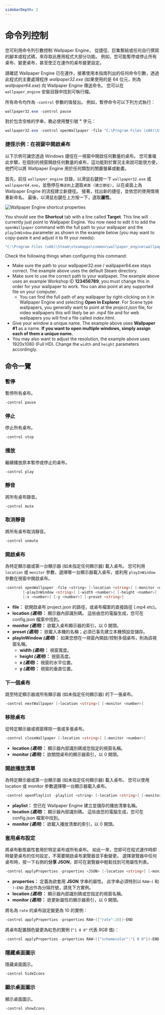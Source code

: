 ```yaml
---
sidebarDepth: 2
---
```


# 命令列控制

您可利用命令列引數控制 Wallpaper Engine， 從捷徑、巨集繫結或任何自行撰寫的腳本或程式碼，來存取此應用程式大部分功能。 例如，您可能暫停或停止所有桌布、變更桌布，甚至使正在運作的桌布變更設定。

請確認 Wallpaper Engine 已在運作，接著使用本指南列出的任何命令引數，透過此程式的主要處理程序 *wallpaper32.exe* (如果使用的是 64 位元，則為 *wallpaper64.exe*) 向 Wallpaper Engine 傳送命令。 您可以在 `wallpaper_engine` 安裝目錄中找到可執行檔。

所有命令均作為 `-control` 參數的值發出。 例如，暫停命令可以下列方式執行：

``` powershell
wallpaper32.exe -control pause
```

對於包含空格的字串，務必使用雙引號 **"** 字元：

``` powershell
wallpaper32.exe -control openWallpaper -file "C:\Program Files (x86)\Steam\steamapps\common\wallpaper_engine\projects\myprojects\myWallpaper\project.json"
```

### 捷徑示例：在視窗中開啟桌布

以下示例可讓您透過 Windows 捷徑在一視窗中開啟任何數量的桌布。 您可重複此步驟，在個別的視窗開啟任何數量的桌布，這功能對於實況主來說可能很方便，他們可以將 Wallpaper Engine 用於任何類型的閒置螢幕或動畫。

首先，前往 `wallpaper_engine` 目錄，以滑鼠右鍵按一下 `wallpaper32.exe` 或 `wallpaper64.exe`，並懸停在`傳送到`上選取`桌面 (建立捷徑)`，以在桌面上為 Wallpaper Engine 的流程建立新捷徑。 接著，找出新的捷徑，並依您的使用情境重新命名。 最後，以滑鼠右鍵在上方按一下，選取**屬性**。

![Wallpaper Engine shortcut properties](/img/faq/target.gif)

You should see the **Shortcut** tab with a line called **Target**. This line will currently just point to Wallpaper Engine. You now need to edit it to add the `openWallpaper` command with the full path to your wallpaper and the `playInWindow` parameter as shown in the example below (you may want to copy-paste it and adjust it to fit your needs):

```bash
"C:\Program Files (x86)\Steam\steamapps\common\wallpaper_engine\wallpaper64.exe" -control openWallpaper -file "C:\Program Files (x86)\Steam\steamapps\workshop\content\431960\123456789\scene.pkg" -playInWindow "Wallpaper #1" -width 1920 -height 1080
```

Check the following things when configuring this command:

* Make sure the path to your wallpaper32.exe / wallpaper64.exe stays correct. The example above uses the default Steam directory.
* Make sure to use the correct path to your wallpaper. The example above uses an example Workshop ID **123456789**, you must change this in order for your wallpaper to work. You can also point at any supported file on your computer.
  * You can find the full path of any wallpaper by right-clicking on it in Wallpaper Engine and selecting **Open in Explorer**. For Scene type wallpapers, you generally want to point at the *project.json* file, for video wallpapers this will likely be an *.mp4* file and for web wallpapers you will find a file called *index.html*.
* Give your window a unique name. The example above uses **Wallpaper #1** as a name. **If you want to open multiple windows, simply assign each of them a unique name.**
* You may also want to adjust the resolution, the example above uses 1920x1080 (Full HD). Change the `width` and `height` parameters accordingly.

## 命令一覽

### 暫停

暫停所有桌布。

``` powershell
-control pause
```

### 停止

停止所有桌布。

``` powershell
-control stop
```

### 播放

繼續播放原本暫停或停止的桌布。

``` powershell
-control play
```

### 靜音

將所有桌布靜音。

``` powershell
-control mute
```

### 取消靜音

將所有桌布取消靜音。

``` powershell
-control unmute
```

### 開啟桌布

為特定顯示器或第一台顯示器 (如未指定任何顯示器) 載入桌布。 您可利用 `location` 或 `monitor` 參數，選擇哪一台顯示器載入桌布，或利用 `playInWindow` 參數在視窗中開啟桌布。

``` powershell
-control openWallpaper -file <string> [-location <string>] [-monitor <number>]
        [-playInWindow <string>] [-width <number>] [-height <number>]
        [-x <number>] [-y <number>] [-preset <string>]
```

* **file：** 欲開啟桌布 project.json 的路徑，或桌布檔案的直接路徑 (.mp4 etc)。
* **location *(選用)*：** 顯示器內部識別碼。 這些由您的電腦生成，您可在 config.json 檔案中找到。
* **monitor *(選用)*：** 欲載入桌布顯示器的索引，以 0 開頭。
* **preset *(選用)*：** 欲載入本機的名稱；必須已事先建立本機預設並儲存。
* **playInWindow *(選用)*：** 如果您想在一視窗內開啟/控制多個桌布，則為該視窗名稱。
  * **width *(選用)*：** 視窗寬度。
  * **height *(選用)*：** 視窗高度。
  * **x *(選用)*：** 視窗的水平位置。
  * **y *(選用)*：** 視窗的垂直位置。

### 下一個桌布

跳至特定顯示器或所有顯示器 (如未指定任何顯示器) 的下一張桌布。

``` powershell
-control nextWallpaper [-location <string>] [-monitor <number>]
```

### 移除桌布

從特定顯示器或視窗移除一張或多張桌布。

``` powershell
-control closeWallpaper [-location <string>] [-monitor <number>]
```

* **location *(選用)*：** 顯示器內部識別碼或您指定的視窗名稱。
* **monitor *(選用)*：** 欲關閉桌布的顯示器索引，以 0 開頭。

### 開啟播放清單

為特定顯示器或第一台顯示器 (如未指定任何顯示器) 載入桌布。 您可以使用 location 或 monitor 參數選擇哪一台顯示器載入桌布。

``` powershell
-control openPlaylist -playlist <string> [-location <string>] [-monitor <number>]
```

* **playlist：** 您已在 Wallpaper Engine 建立並儲存的播放清單名稱。
* **location *(選用)*：** 顯示器內部識別碼。 這些由您的電腦生成，您可在 config.json 檔案中找到。
* **monitor *(選用)*：** 欲載入播放清單的索引，以 0 開頭。

### 套用桌布設定

將桌布動態屬性套用於特定桌布或所有桌布。 如此一來，您即可在程式運作時即時變更桌布的任何設定，不需要開啟桌布瀏覽器並手動變更。 選擇瀏覽器中任何桌布時，按一下右側的**分享 JSON**，即可在瀏覽器中輕鬆找到可用屬性列表。

``` powershell
-control applyProperties -properties <JSON> [-location <string>] [-monitor <number>]
```

* **properties：** 定義為欲套用 **JSON** 字串的屬性。 此字串必須特別以 `RAW~(` 和 `)~END` 逸出作為分隔符號，請見下方實例。
* **location *(選用)*：** 顯示器內部識別碼或您指定的視窗名稱。
* **monitor *(選用)*：** 欲更新屬性的顯示器索引，以 0 開頭。

將名為 `rate` 的桌布設定變更為 10 的實例：

``` cpp 
-control applyProperties -properties RAW~({"rate":10})~END
```

將桌布配置顏色變更為紅色的實例 (`"1 0 0"` 代表 *RGB* 值)：

``` cpp
-control applyProperties -properties RAW~({"schemecolor":"1 0 0"})~END
```

### 隱藏桌面圖示

隱藏桌面圖示。

``` powershell
-control hideIcons
```

### 顯示桌面圖示

顯示桌面圖示。

``` powershell
-control showIcons
```

